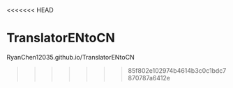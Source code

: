 <<<<<<< HEAD
# TranslatorENtoCN
RyanChen12035.github.io/TranslatorENtoCN
>>>>>>> 85f802e102974b4614b3c0c1bdc7870787a6412e

